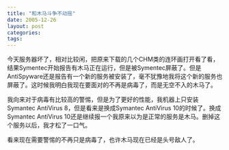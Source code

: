 ```yaml
---
title: "和木马斗争不动摇"
date: 2005-12-26
layout: post
categories: 
tags: 
---
```


今天服务器坏了，相对比较闲，把原来下载的几个CHM类的连环画打开看了看，结果Symentec开始报告有木马正在运行，但是被Symentec屏蔽了。但是AntiSpyware还是报告有一个新的服务被安装了，毫不犹豫地我将这个新的服务也屏蔽了。这时候我明白我现在要面对的不再是病毒了，而是无空不入的木马了。

我向来对于病毒有比较高的警惕，但是为了更好的性能，我机器上只安装Symantec AntiVirus 8，但是看来是换成Symantec AntiVirus 10的时候了。换成Symantec AntiVirus 10还是继续报一个我原来以为是正常的服务是木马。删掉这个服务以后，我才松了一口气。

看来现在需要警惕的不再只是病毒了，也许木马现在已经是头号敌人了。